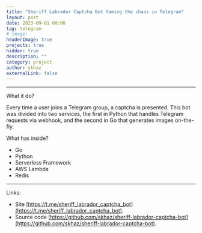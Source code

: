 ```yaml
---
title: "Sheriff Labrador Captcha Bot taming the chaos in Telegram"
layout: post
date: 2023-09-01 00:00
tag: telegram
# image:
headerImage: true
projects: true
hidden: true
description: ""
category: project
author: skhaz
externalLink: false
---
```


---

What it do?

Every time a user joins a Telegram group, a captcha is presented. This bot was divided into two services, the first in Python that handles Telegram requests via webhook, and the second in Go that generates images on-the-fly.

What has inside?

-   Go
-   Python
-   Serverless Framework
-   AWS Lambda
-   Redis

---

Links:

-   Site [https://t.me/sheriff_labrador_captcha_bot](https://t.me/sheriff_labrador_captcha_bot).
-   Source code [https://github.com/skhaz/sheriff-labrador-captcha-bot](https://github.com/skhaz/sheriff-labrador-captcha-bot).
